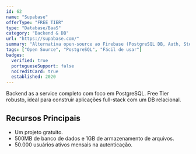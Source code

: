 ```yaml
---
id: 62
name: "Supabase"
offerType: "FREE TIER"
type: "Database/BaaS"
category: "Backend & DB"
url: "https://supabase.com/"
summary: "Alternativa open-source ao Firebase (PostgreSQL DB, Auth, Storage), 500MB DB, 1GB Storage."
tags: ["Open Source", "PostgreSQL", "Fácil de usar"]
badges:
  verified: true
  portugueseSupport: false
  noCreditCard: true
  established: 2020
---
```


Backend as a service completo com foco em PostgreSQL. Free Tier robusto, ideal para construir aplicações full-stack com um DB relacional.

## Recursos Principais

- Um projeto gratuito.
- 500MB de banco de dados e 1GB de armazenamento de arquivos.
- 50.000 usuários ativos mensais na autenticação.
